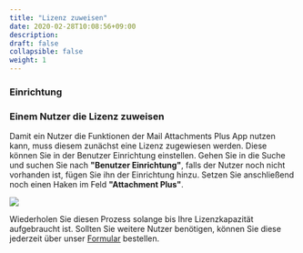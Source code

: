 ```yaml
---
title: "Lizenz zuweisen"
date: 2020-02-28T10:08:56+09:00
description: 
draft: false
collapsible: false
weight: 1
---
```

### Einrichtung

### Einem Nutzer die Lizenz zuweisen
Damit ein Nutzer die Funktionen der Mail Attachments Plus App nutzen kann, muss diesem zunächst eine Lizenz zugewiesen werden. Diese können Sie in der Benutzer Einrichtung einstellen. Gehen Sie in die Suche und suchen Sie nach **"Benutzer Einrichtung"**, falls der Nutzer noch nicht vorhanden ist, fügen Sie ihn der Einrichtung hinzu. Setzen Sie anschließend noch einen Haken im Feld **"Attachment Plus"**.

![](images/apps/attachmentusersetup.png)

Wiederholen Sie diesen Prozess solange bis Ihre Lizenzkapazität aufgebraucht ist. Sollten Sie weitere Nutzer benötigen, können Sie diese jederzeit über unser [Formular](https://forms.office.com/Pages/ResponsePage.aspx?id=wbg8p1B5wk60E37fEWJ6gK10RbLPyuxOs2bKXXZxm8JUOUo2V1owNDFBTTdQNUpLRVlMTjhPWlpIMC4u) bestellen.